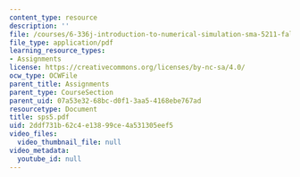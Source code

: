 ```yaml
---
content_type: resource
description: ''
file: /courses/6-336j-introduction-to-numerical-simulation-sma-5211-fall-2003/2ddf731b62c4e13899ce4a531305eef5_sps5.pdf
file_type: application/pdf
learning_resource_types:
- Assignments
license: https://creativecommons.org/licenses/by-nc-sa/4.0/
ocw_type: OCWFile
parent_title: Assignments
parent_type: CourseSection
parent_uid: 07a53e32-68bc-d0f1-3aa5-4168ebe767ad
resourcetype: Document
title: sps5.pdf
uid: 2ddf731b-62c4-e138-99ce-4a531305eef5
video_files:
  video_thumbnail_file: null
video_metadata:
  youtube_id: null
---
```

